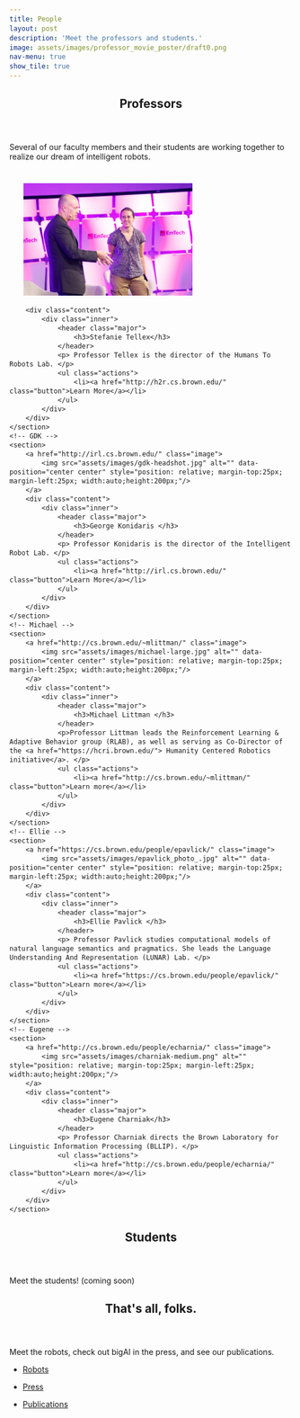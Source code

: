 ```yaml
---
title: People
layout: post
description: 'Meet the professors and students.'
image: assets/images/professor_movie_poster/draft0.png
nav-menu: true
show_tile: true
---
```


<!-- position:relative;top:20px;left:20px; -->

<!-- Main -->
<div id="main">

<!-- One -->
<section id="one">
	<div class="inner">
		<header class="major">
			<h2>Professors</h2>
		</header>
		<p>Several of our faculty members and their students are working together to realize our dream of intelligent robots.</p>
	</div>
</section>


<section id="two" class="spotlights">
	<!-- Stefanie -->
	<section>
		<a href="http://h2r.cs.brown.edu/" class="image">
			<img src="assets/images/stefie-smile-onstage.jpg" alt="" style="position: relative; margin-top:25px; margin-left:25px; width:auto;height:200px;"/>
		</a>

		<div class="content">
			<div class="inner">
				<header class="major">
					<h3>Stefanie Tellex</h3>
				</header>
				<p> Professor Tellex is the director of the Humans To Robots Lab. </p>
				<ul class="actions">
					<li><a href="http://h2r.cs.brown.edu/" class="button">Learn More</a></li>
				</ul>
			</div>
		</div>
	</section>
	<!-- GDK -->
	<section>
		<a href="http://irl.cs.brown.edu/" class="image">
			<img src="assets/images/gdk-headshot.jpg" alt="" data-position="center center" style="position: relative; margin-top:25px; margin-left:25px; width:auto;height:200px;"/>
		</a>
		<div class="content">
			<div class="inner">
				<header class="major">
					<h3>George Konidaris </h3>
				</header>
				<p> Professor Konidaris is the director of the Intelligent Robot Lab. </p>
				<ul class="actions">
					<li><a href="http://irl.cs.brown.edu/" class="button">Learn More</a></li>
				</ul>
			</div>
		</div>
	</section>
	<!-- Michael -->
	<section>
		<a href="http://cs.brown.edu/~mlittman/" class="image">
			<img src="assets/images/michael-large.jpg" alt="" data-position="center center" style="position: relative; margin-top:25px; margin-left:25px; width:auto;height:200px;"/>
		</a>
		<div class="content">
			<div class="inner">
				<header class="major">
					<h3>Michael Littman </h3>
				</header>
				<p>Professor Littman leads the Reinforcement Learning & Adaptive Behavior group (RLAB), as well as serving as Co-Director of the <a href="https://hcri.brown.edu/"> Humanity Centered Robotics initiative</a>. </p>
				<ul class="actions">
					<li><a href="http://cs.brown.edu/~mlittman/" class="button">Learn more</a></li>
				</ul>
			</div>
		</div>
	</section>
	<!-- Ellie -->
	<section>
		<a href="https://cs.brown.edu/people/epavlick/" class="image">
			<img src="assets/images/epavlick_photo_.jpg" alt="" data-position="center center" style="position: relative; margin-top:25px; margin-left:25px; width:auto;height:200px;"/>
		</a>
		<div class="content">
			<div class="inner">
				<header class="major">
					<h3>Ellie Pavlick </h3>
				</header>
				<p> Professor Pavlick studies computational models of natural language semantics and pragmatics. She leads the Language Understanding And Representation (LUNAR) Lab. </p>
				<ul class="actions">
					<li><a href="https://cs.brown.edu/people/epavlick/" class="button">Learn more</a></li>
				</ul>
			</div>
		</div>
	</section>
	<!-- Eugene -->
	<section>
		<a href="http://cs.brown.edu/people/echarnia/" class="image">
			<img src="assets/images/charniak-medium.png" alt=""  style="position: relative; margin-top:25px; margin-left:25px; width:auto;height:200px;"/>
		</a>
		<div class="content">
			<div class="inner">
				<header class="major">
					<h3>Eugene Charniak</h3>
				</header>
				<p> Professor Charniak directs the Brown Laboratory for Linguistic Information Processing (BLLIP). </p>
				<ul class="actions">
					<li><a href="http://cs.brown.edu/people/echarnia/" class="button">Learn more</a></li>
				</ul>
			</div>
		</div>
	</section>
</section>

<!-- STUDENTS -->
<section id="one">
	<div class="inner">
		<header class="major">
			<h2>Students</h2>
		</header>
		<p>Meet the students! (coming soon)</p>
	</div>
</section>


<!-- Three -->
<section id="three">
	<div class="inner">
		<header class="major">
			<h2>That's all, folks. </h2>
		</header>
		<p> Meet the robots, check out bigAI in the press, and see our publications.
		 </p>
		 <ul class="actions">
 			<li><a href="robots.html" class="button next">Robots</a></li>
 		</ul>
		<ul class="actions">
			<li><a href="press.html" class="button next">Press</a></li>
		</ul>
		<ul class="actions">
			<li><a href="pubs.html" class="button next">Publications</a></li>
		</ul>
	</div>
</section>
